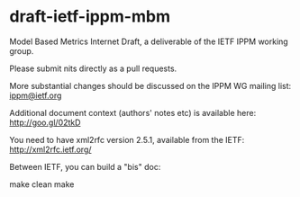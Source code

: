 # draft-ietf-ippm-mbm
Model Based Metrics Internet Draft,
a deliverable of the IETF IPPM working group.

Please submit nits directly as a pull requests.

More substantial changes should be discussed on the IPPM WG mailing list: ippm@ietf.org 

Additional document context (authors' notes etc) is available here: http://goo.gl/02tkD

You need to have xml2rfc version 2.5.1, available from the IETF: http://xml2rfc.ietf.org/

Between IETF, you can build a "bis" doc:

make clean
make



